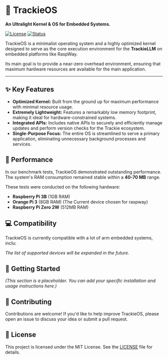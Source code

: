 # 🚀 TrackieOS

**An Ultralight Kernel & OS for Embedded Systems.**

[![License](https://img.shields.io/badge/license-MIT-blue.svg)](LICENSE.md)
[![Status](https://img.shields.io/badge/status-in%20development-yellow.svg)]()

TrackieOS is a minimalist operating system and a highly optimized kernel designed to serve as the core execution environment for the **TrackieLLM** on embedded platforms like RaspWay.

Its main goal is to provide a near-zero overhead environment, ensuring that maximum hardware resources are available for the main application.

---

## ✨ Key Features

-   **Optimized Kernel:** Built from the ground up for maximum performance with minimal resource usage.
-   **Extremely Lightweight:** Features a remarkably low memory footprint, making it ideal for hardware-constrained systems.
-   **Integrated APIs:** Includes native APIs to securely and efficiently manage updates and perform version checks for the Trackie ecosystem.
-   **Single-Purpose Focus:** The entire OS is streamlined to serve a primary application, eliminating unnecessary background processes and services.

## 🚀 Performance

In our benchmark tests, TrackieOS demonstrated outstanding performance. The system's RAM consumption remained stable within a **40-70 MB** range.

These tests were conducted on the following hardware:
-   **Raspberry Pi 3B** (1GB RAM)
-   **Orange Pi 3** (8GB RAM) (The Current device chosen for raspway)
-   **Raspberry Pi Zero 2W** (512MB RAM)

## 💻 Compatibility

TrackieOS is currently compatible with a lot of arm embedded systems, inclu:

*The list of supported devices will be expanded in the future.*

## 🏁 Getting Started

*(This section is a placeholder. You can add your specific installation and usage instructions here.)*



## 🤝 Contributing

Contributions are welcome! If you'd like to help improve TrackieOS, please open an issue to discuss your idea or submit a pull request.

## 📄 License

This project is licensed under the MIT License. See the [LICENSE](LICENSE) file for details.
